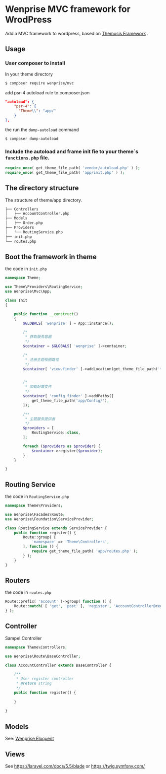 # Wenprise MVC framework for WrodPress

Add a MVC framework to wordpress, based on [Themosis Framework](https://framework.themosis.com/) .

## Usage

### User composer to install

In your theme directory

```bash
$ composer require wenprise/mvc
```

add psr-4 autoload rule to composer.json

```json
"autoload": {
    "psr-4": {
      "Theme\\": "app/"
    }
},
```

the run the `dump-autoload` command 

```bash
$ composer dump-autoload
```

### Include the autoload and frame init fie to your theme\`s `functions.php` file.

```php
require_once( get_theme_file_path( 'vendor/autoload.php' ) );
require_once( get_theme_file_path( 'app/init.php' ) );
```

## The directory structure

The structure of theme/app directory.

```bash
├── Controllers
│   ├── AccountController.php
├── Models
│   ├── Order.php
├── Providers
│   └── RoutingService.php
├── init.php
└── routes.php
```

## Boot the framework in theme

the code in `init.php`

```php
namespace Theme;

use Theme\Providers\RoutingService;
use Wenprise\Mvc\App;

class Init
{

    public function __construct()
    {
        $GLOBALS[ 'wenprise' ] = App::instance();

        /*
         * 获取服务容器
         */
        $container = $GLOBALS[ 'wenprise' ]->container;

        /*
         * 注册主题视图路径
         */
        $container[ 'view.finder' ]->addLocation(get_theme_file_path('templates'));


        /*
         * 加载配置文件
         */
        $container[ 'config.finder' ]->addPaths([
            get_theme_file_path('app/Config/'),
        ]);

        /**
         * 主题服务提供者
         */
        $providers = [
            RoutingService::class,
        ];

        foreach ($providers as $provider) {
            $container->register($provider);
        }
    }

}
```

## Routing Service 

the code in `RoutingService.php`

```php
namespace Theme\Providers;

use Wenprise\Facades\Route;
use Wenprise\Foundation\ServiceProvider;

class RoutingService extends ServiceProvider {
	public function register() {
		Route::group( [
			'namespace' => 'Theme\Controllers',
		], function () {
			require get_theme_file_path( 'app/routes.php' );
		} );
	}
}
```

## Routers

the code in `routes.php`

```php
Route::prefix( 'account' )->group( function () {
	Route::match( [ 'get', 'post' ], 'register', 'AccountController@register' );
} );
```

## Controller

Sampel Controller

```php
namespace Theme\Controllers;

use Wenprise\Route\BaseController;

class AccountController extends BaseController {

	/**
	 * User register controller
	 * @return string
	 */
	public function register() {
	
	}
	
}
```

## Models

See: [Wenprise Eloquent](https://github.com/iwillhappy1314/wenprise-eloquent)

## Views

See https://laravel.com/docs/5.5/blade or https://twig.symfony.com/


